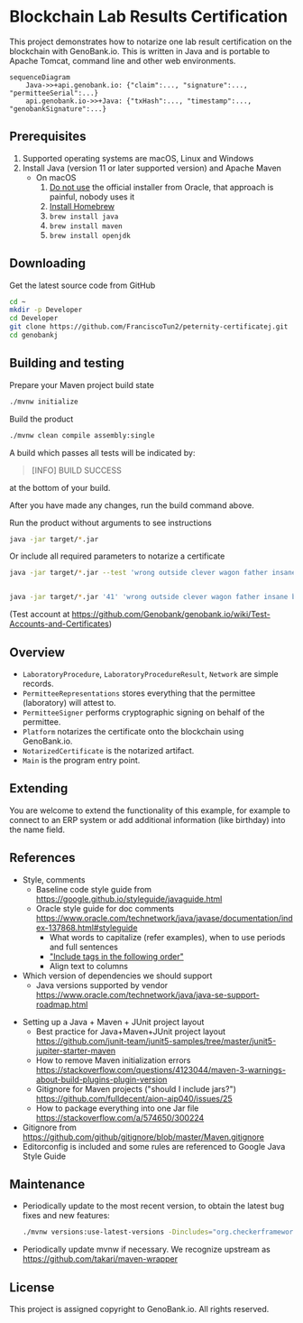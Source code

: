 # Blockchain Lab Results Certification

This project demonstrates how to notarize one lab result certification on the blockchain with GenoBank.io. This is written in Java and is portable to Apache Tomcat, command line and other web environments.

```mermaid
sequenceDiagram
    Java->>+api.genobank.io: {"claim":..., "signature":..., "permitteeSerial":...}
    api.genobank.io->>+Java: {"txHash":..., "timestamp":..., "genobankSignature":...}
```



## Prerequisites

1. Supported operating systems are macOS, Linux and Windows
2. Install Java (version 11 or later supported version) and Apache Maven
   - On macOS
     1. [Do not use](https://stackoverflow.com/a/28635465/300224) the official installer from Oracle, that approach is painful, nobody uses it
     2. [Install Homebrew](https://brew.sh)
     3. `brew install java`
     4. `brew install maven`
     5. `brew install openjdk`

## Downloading

Get the latest source code from GitHub

```sh
cd ~
mkdir -p Developer
cd Developer
git clone https://github.com/FranciscoTun2/peternity-certificatej.git
cd genobankj
```

## Building and testing

Prepare your Maven project build state

```sh
./mvnw initialize
```

Build the product

```sh
./mvnw clean compile assembly:single
```

A build which passes all tests will be indicated by:

> [INFO] BUILD SUCCESS

at the bottom of your build.

After you have made any changes, run the build command above.

Run the product without arguments to see instructions

```sh
java -jar target/*.jar
```

Or include all required parameters to notarize a certificate

```sh
java -jar target/*.jar --test 'wrong outside clever wagon father insane boy junk punch duck drift cupboard' 41 'Bob' '1234' '1' 'N' '' 1614069145429 '13,13,10,13,28,30.2,28,31,11,12,11,12,11,11,11,11,12.2,13.2,12.2,14.2,17,12,17,14,12,12,12,8,11,19,15,19,15,19,15,17,9,7,9,6,10,10,10,10,10,12,10,12,16,23,16,20,11,11,11,12,24,22,24,22,x,y,x,x'


java -jar target/*.jar '41' 'wrong outside clever wagon father insane boy junk punch duck drift cupboard' '{"marcadores":[{"lp":"1","marcador":"D3S1358"},{"lp":"2","marcador":"vWA       "},{"lp":"3","marcador":"D16S539"},{"lp":"4","marcador":"CSF1PO"},{"lp":"5","marcador":"TPOX"},{"lp":"6","marcador":"Y indel"},{"lp":"7","marcador":"Amelogenin"},{"lp":"8","marcador":"D8S1179"},{"lp":"9","marcador":"D21S11"},{"lp":"10","marcador":"D18S51"},{"lp":"11","marcador":"Penta E"},{"lp":"12","marcador":"D2S441"},{"lp":"13","marcador":"D19S433"},{"lp":"14","marcador":"TH01"},{"lp":"15","marcador":"FGA"},{"lp":"16","marcador":"D22S1045"},{"lp":"17","marcador":"D5S818"},{"lp":"18","marcador":"D13S317"},{"lp":"19","marcador":"D7S820"},{"lp":"20","marcador":"D6S1043"},{"lp":"21","marcador":"D10S1248"},{"lp":"22","marcador":"D1S1656"},{"lp":"23","marcador":"D12S391"},{"lp":"24","marcador":"D2S1338"},{"lp":"25","marcador":"Penta D"}],"indice_paternidad_combinado":"123,974,357","muestras":[{"tipo":"PADRE","nombre":"LUIS","genotipo":[{"x":"10","y":"34"},{"x":"11","y":"33"},{"x":"12","y":"32"},{"x":"13","y":"31"},{"x":"14","y":"30"},{"x":"15","y":"29"},{"x":"16","y":"28"},{"x":"16","y":"27"},{"x":"17","y":"26"},{"x":"18","y":"25"},{"x":"19","y":"24"},{"x":"20","y":"23"},{"x":"21","y":"22"},{"x":"22","y":"21"},{"x":"23","y":"20"},{"x":"24","y":"19"},{"x":"25","y":"28"},{"x":"26","y":"17"},{"x":"27","y":"16"},{"x":"28","y":"15"},{"x":"29","y":"14"},{"x":"30","y":"13"},{"x":"31","y":"12"},{"x":"32","y":"11"},{"x":"33","y":"10"}]},{"tipo":"HIJO","nombre":"RAUL","genotipo":[{"x":"10","y":"34"},{"x":"11","y":"33"},{"x":"12","y":"32"},{"x":"13","y":"31"},{"x":"14","y":"30"},{"x":"15","y":"29"},{"x":"16","y":"28"},{"x":"16","y":"27"},{"x":"17","y":"26"},{"x":"18","y":"25"},{"x":"19","y":"24"},{"x":"20","y":"23"},{"x":"21","y":"22"},{"x":"22","y":"21"},{"x":"23","y":"20"},{"x":"24","y":"19"},{"x":"25","y":"28"},{"x":"26","y":"17"},{"x":"27","y":"16"},{"x":"28","y":"15"},{"x":"29","y":"14"},{"x":"30","y":"13"},{"x":"31","y":"12"},{"x":"32","y":"11"},{"x":"33","y":"10"}]}]}'
```

(Test account at https://github.com/Genobank/genobank.io/wiki/Test-Accounts-and-Certificates)

## Overview

* `LaboratoryProcedure`, `LaboratoryProcedureResult`, `Network` are simple records.
* `PermitteeRepresentations` stores everything that the permittee (laboratory) will attest to.
* `PermitteeSigner` performs cryptographic signing on behalf of the permittee.
* `Platform` notarizes the certificate onto the blockchain using GenoBank.io.
* `NotarizedCertificate` is the notarized artifact.
* `Main` is the program entry point.

## Extending

You are welcome to extend the functionality of this example, for example to connect to an ERP system or add additional information (like birthday) into the name field.

## References

* Style, comments
  * Baseline code style guide from https://google.github.io/styleguide/javaguide.html
  * Oracle style guide for doc comments https://www.oracle.com/technetwork/java/javase/documentation/index-137868.html#styleguide
    * What words to capitalize (refer examples), when to use periods and full sentences
    * ["Include tags in the following order"](https://www.oracle.com/technetwork/java/javase/documentation/index-137868.html#orderoftags)
    * Align text to columns
* Which version of dependencies we should support
  * Java versions supported by vendor https://www.oracle.com/technetwork/java/java-se-support-roadmap.html

- Setting up a Java + Maven + JUnit project layout
  - Best practice for Java+Maven+JUnit project layout https://github.com/junit-team/junit5-samples/tree/master/junit5-jupiter-starter-maven
  - How to remove Maven initialization errors https://stackoverflow.com/questions/4123044/maven-3-warnings-about-build-plugins-plugin-version
  - Gitignore for Maven projects ("should I include jars?") https://github.com/fulldecent/aion-aip040/issues/25
  - How to package everything into one Jar file https://stackoverflow.com/a/574650/300224
- Gitignore from https://github.com/github/gitignore/blob/master/Maven.gitignore
- Editorconfig is included and some rules are referenced to Google Java Style Guide

## Maintenance

- Periodically update to the most recent version, to obtain the latest bug fixes and new features:

  ```sh
  ./mvnw versions:use-latest-versions -Dincludes="org.checkerframework:*"
  ```

  

* Periodically update mvnw if necessary. We recognize upstream as https://github.com/takari/maven-wrapper

## License

This project is assigned copyright to GenoBank.io. All rights reserved.
